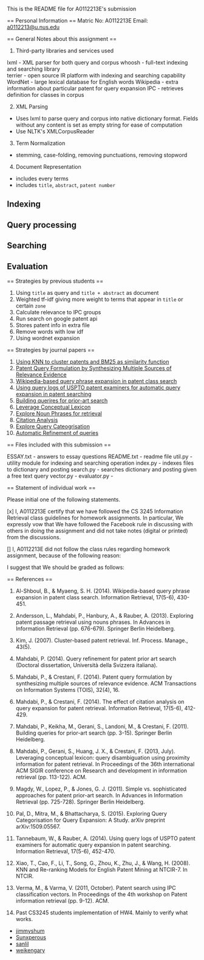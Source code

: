 This is the README file for A0112213E's submission

== Personal Information ==
Matric No: A0112213E
Email: a0112213@u.nus.edu

== General Notes about this assignment ==

1. Third-party libraries and services used

lxml		- XML parser for both query and corpus 
whoosh		- full-text indexing and searching library  
terrier 	- open source IR platform with indexing and searching capability
WordNet		- large lexical database for English words
Wikipedia	- extra information about particular patent for query expansion
IPC			- retrieves definition for classes in corpus

2. XML Parsing

 - Uses lxml to parse query and corpus into native dictionary format. Fields without 
any content is set as empty string for ease of computation
 - Use NLTK's XMLCorpusReader 


3. Term Normalization 

 - stemming, case-folding, removing punctuations, removing stopword

4. Document Representation

 - includes every terms 
 - includes `title`, `abstract`, `patent number` 

## Indexing 
## Query processing 
## Searching
## Evaluation

== Strategies by previous students ==

1. Using `title` as query and `title + abstract` as document 
2. Weighted tf-idf giving more weight to terms that appear in `title` or certain `zone`
3. Calculate relevance to IPC groups
4. Run search on google patent api 
5. Stores patent info in extra file 
6. Remove words with low idf 
7. Using wordnet expansion 

== Strategies by journal papers == 

1. [Using KNN to cluster patents and BM25 as similarity function](https://drive.google.com/open?id=0B8rRUzf-5h4fbnI1d3Z2ak81aGc)
2. [Patent Query Formulation by Synthesizing Multiple Sources of Relevance Evidence](https://drive.google.com/drive/folders/0B8rRUzf-5h4fcjhFa0xHV3RIVlU)
3. [Wikipedia-based query phrase expansion in patent class search](https://drive.google.com/drive/folders/0B8rRUzf-5h4fcjhFa0xHV3RIVlU)
4. [Using query logs of USPTO patent examiners for automatic query expansion in patent searching](https://drive.google.com/drive/folders/0B8rRUzf-5h4fcjhFa0xHV3RIVlU)
5. [Building querires for prior-art search](https://drive.google.com/drive/folders/0B8rRUzf-5h4fcjhFa0xHV3RIVlU)
6. [Leverage Conceptual Lexicon](https://drive.google.com/drive/folders/0B8rRUzf-5h4fcjhFa0xHV3RIVlU)
7. [Explore Noun Phrases for retrieval](https://drive.google.com/drive/folders/0B8rRUzf-5h4fcjhFa0xHV3RIVlU)
8. [Citation Analysis](https://drive.google.com/drive/folders/0B8rRUzf-5h4fcjhFa0xHV3RIVlU)
9. [Explore Query Cateogrisation](https://drive.google.com/drive/folders/0B8rRUzf-5h4fcjhFa0xHV3RIVlU)
10. [Automatic Refinement of queries](https://drive.google.com/drive/folders/0B8rRUzf-5h4fcjhFa0xHV3RIVlU)

== Files included with this submission ==

ESSAY.txt		 - answers to essay questions
README.txt		 - readme file
util.py 	     - utility module for indexing and searching operation
index.py 	     - indexes files to dictionary and posting 
search.py        - searches dictionary and posting given a free text query
vector.py		 -
evaluator.py	 - 

== Statement of individual work ==

Please initial one of the following statements.

[x] I, A0112213E certify that we have followed the CS 3245 Information
Retrieval class guidelines for homework assignments.  In particular, We
expressly vow that We have followed the Facebook rule in discussing
with others in doing the assignment and did not take notes (digital or
printed) from the discussions.  

[] I, A0112213E did not follow the class rules regarding homework
assignment, because of the following reason:

I suggest that We should be graded as follows:

== References ==

1. Al-Shboul, B., & Myaeng, S. H. (2014). Wikipedia-based query phrase expansion in patent class search. Information Retrieval, 17(5-6), 430-451.

2. Andersson, L., Mahdabi, P., Hanbury, A., & Rauber, A. (2013). Exploring patent passage retrieval using nouns phrases. In Advances in Information Retrieval (pp. 676-679). Springer Berlin Heidelberg.

3. Kim, J. (2007). Cluster-based patent retrieval. Inf. Process. Manage., 43(5).

4. Mahdabi, P. (2014). Query refinement for patent prior art search (Doctoral dissertation, Università della Svizzera italiana).

5. Mahdabi, P., & Crestani, F. (2014). Patent query formulation by synthesizing multiple sources of relevance evidence. ACM Transactions on Information Systems (TOIS), 32(4), 16.

6. Mahdabi, P., & Crestani, F. (2014). The effect of citation analysis on query expansion for patent retrieval. Information Retrieval, 17(5-6), 412-429.

7. Mahdabi, P., Keikha, M., Gerani, S., Landoni, M., & Crestani, F. (2011). Building queries for prior-art search (pp. 3-15). Springer Berlin Heidelberg.

8. Mahdabi, P., Gerani, S., Huang, J. X., & Crestani, F. (2013, July). Leveraging conceptual lexicon: query disambiguation using proximity information for patent retrieval. In Proceedings of the 36th international ACM SIGIR conference on Research and development in information retrieval (pp. 113-122). ACM.

9. Magdy, W., Lopez, P., & Jones, G. J. (2011). Simple vs. sophisticated approaches for patent prior-art search. In Advances in Information Retrieval (pp. 725-728). Springer Berlin Heidelberg.

10. Pal, D., Mitra, M., & Bhattacharya, S. (2015). Exploring Query Categorisation for Query Expansion: A Study. arXiv preprint arXiv:1509.05567.

11. Tannebaum, W., & Rauber, A. (2014). Using query logs of USPTO patent examiners for automatic query expansion in patent searching. Information Retrieval, 17(5-6), 452-470.

12. Xiao, T., Cao, F., Li, T., Song, G., Zhou, K., Zhu, J., & Wang, H. (2008). KNN and Re-ranking Models for English Patent Mining at NTCIR-7. In NTCIR.

13. Verma, M., & Varma, V. (2011, October). Patent search using IPC classification vectors. In Proceedings of the 4th workshop on Patent information retrieval (pp. 9-12). ACM.

14. Past CS3245 students implementation of HW4. Mainly to verify what works.
 - [jimmyshum](https://github.com/jimmyshum/CS3245/tree/master/A4)
 - [Sunxperous](https://github.com/Sunxperous/cs3245_hw4)
 - [sanlil](https://github.com/Sunxperous/cs3245_hw4)
 - [weikengary](https://github.com/weikengary/CS3245PatentSearchEngine/blob/master/search.py)
